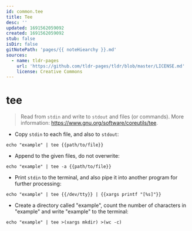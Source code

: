 ```yaml
---
id: common.tee
title: Tee
desc: ''
updated: 1691562059092
created: 1691562059092
stub: false
isDir: false
gitNotePath: 'pages/{{ noteHiearchy }}.md'
sources:
  - name: tldr-pages
    url: 'https://github.com/tldr-pages/tldr/blob/master/LICENSE.md'
    license: Creative Commons
---
```

# tee

> Read from `stdin` and write to `stdout` and files (or commands).
> More information: <https://www.gnu.org/software/coreutils/tee>.

- Copy `stdin` to each file, and also to `stdout`:

`echo "example" | tee {{path/to/file}}`

- Append to the given files, do not overwrite:

`echo "example" | tee -a {{path/to/file}}`

- Print `stdin` to the terminal, and also pipe it into another program for further processing:

`echo "example" | tee {{/dev/tty}} | {{xargs printf "[%s]"}}`

- Create a directory called "example", count the number of characters in "example" and write "example" to the terminal:

`echo "example" | tee >(xargs mkdir) >(wc -c)`

